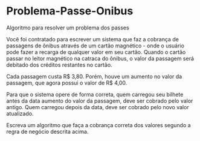 # Problema-Passe-Onibus

Algoritmo para resolver um problema dos passes

Você foi contratado para escrever um sistema que faz a cobrança de passagens de ônibus através de um cartão magnético - onde o usuário pode fazer a recarga de qualquer valor em seu cartão. 
Quando o cartão passar no leitor magnético na catraca do ônibus, o valor da passagem será debitado dos créditos restantes no cartão.

Cada passagem custa R$ 3,80. Porém, houve um aumento no valor da passagem, que agora possui o valor de R$ 4,00.

Para que o sistema opere de forma correta, quem carregou seu bilhete antes da data aumento do valor da passagem, deve ser cobrado pelo valor antigo. Quem carregou depois da data, deve ser cobrado pelo novo valor atualizado.

Escreva um algoritmo que faça a cobrança correta dos valores segundo a regra de negócio descrita acima.
